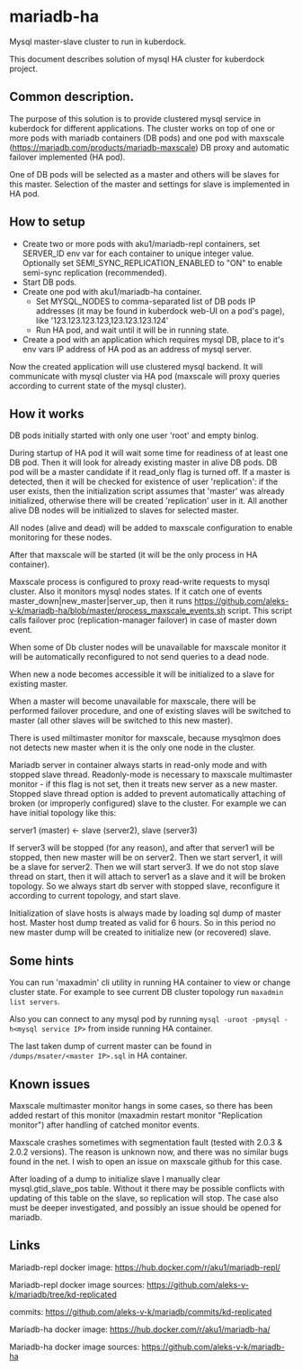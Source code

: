 # mariadb-ha

Mysql master-slave cluster to run in kuberdock.

This document describes solution of mysql HA cluster for kuberdock project.

## Common description.

The purpose of this solution is to provide clustered mysql service in kuberdock
for different applications. The cluster works on top of one or more pods with mariadb containers (DB pods)
and one pod with maxscale (https://mariadb.com/products/mariadb-maxscale) DB proxy and
automatic failover implemented (HA pod).

One of DB pods will be selected as a master and others will be slaves for this master.
Selection of the master and settings for slave is implemented in HA pod.

## How to setup

* Create two or more pods with aku1/mariadb-repl containers, set SERVER_ID env var
for each container to unique integer value. Optionally set SEMI_SYNC_REPLICATION_ENABLED
to "ON" to enable semi-sync replication (recommended).
* Start DB pods.
* Create one pod with aku1/mariadb-ha container.
    * Set MYSQL_NODES to comma-separated list of DB pods IP addresses (it may be found
in kuberdock web-UI on a pod's page), like '123.123.123.123,123.123.123.124'
    * Run HA pod, and wait until it will be in running state.
* Create a pod with an application which requires mysql DB, place to it's env vars
IP address of HA pod as an address of mysql server.

Now the created application will use clustered mysql backend. It will communicate
with mysql cluster via HA pod (maxscale will proxy queries according to current
state of the mysql cluster).

##  How it works

DB pods initially started with only one user 'root' and empty binlog.

During startup of HA pod it will wait some time for readiness of at least
one DB pod. Then it will look for already existing master in alive DB pods.
DB pod will be a master candidate if it read_only flag is turned off.
If a master is detected, then it will be checked for existence of user 'replication':
if the user exists, then the initialization script assumes that 'master' was already initialized,
otherwise there will be created 'replication' user in it.
All another alive DB nodes will be initialized to slaves for selected master.

All nodes (alive and dead) will be added to maxscale configuration to enable monitoring
for these nodes.

After that maxscale will be started (it will be the only process in HA container).

Maxscale process is configured to proxy read-write requests to mysql cluster. Also
it monitors mysql nodes states. If it catch one of events master_down|new_master|server_up,
then it runs https://github.com/aleks-v-k/mariadb-ha/blob/master/process_maxscale_events.sh
script. This script calls failover proc (replication-manager failover) in case of master down event.

When some of Db cluster nodes will be unavailable for maxscale monitor it will be automatically
reconfigured to not send queries to a dead node.

When new a node becomes accessible it will be initialized to a slave for existing
master.

When a master will become unavailable for maxscale, there will be performed failover
procedure, and one of existing slaves will be switched to master (all other slaves
will be switched to this new master).

There is used miltimaster monitor for maxscale, because mysqlmon does not detects
new master when it is the only one node in the cluster.

Mariadb server in container always starts in read-only mode and with stopped slave thread.
Readonly-mode is necessary to maxscale multimaster monitor - if this flag is not
set, then it treats new server as a new master.
Stopped slave thread option is added to prevent automatically attaching of broken (or improperly
configured) slave to the cluster. For example we can have initial topology like this:

server1 (master) <- slave (server2), slave (server3)

If server3 will be stopped (for any reason), and after that server1 will be stopped, then
new master will be on server2. Then we start server1, it will be a slave for server2.
Then we will start server3. If we do not stop slave thread on start, then it will
attach to server1 as a slave and it will be broken topology. So we always start db server
with stopped slave, reconfigure it according to current topology, and start slave.

Initialization of slave hosts is always made by loading sql dump of master host.
Master host dump treated as valid for 6 hours. So in this period no new master dump
will be created to initialize new (or recovered) slave.


## Some hints

You can run 'maxadmin' cli utility in running HA container to view or change cluster
state. For example to see current DB cluster topology run `maxadmin list servers`.

Also you can connect to any mysql pod by running
`mysql -uroot -pmysql -h<mysql service IP>` from inside running HA container.

The last taken dump of current master can be found in `/dumps/msater/<master IP>.sql` in HA
container.

## Known issues

Maxscale multimaster monitor hangs in some cases, so there has been added restart of this
monitor (maxadmin restart monitor "Replication monitor") after handling of catched
monitor events.

Maxscale crashes sometimes with segmentation fault (tested with 2.0.3 & 2.0.2 versions).
The reason is unknown now, and there was no similar bugs found in the net. I wish to open an issue
on maxscale github for this case.

After loading of a dump to initialize slave I manually clear mysql.gtid_slave_pos
table. Without it there may be possible conflicts with updating of this table on the slave,
so replication will stop. The case also must be deeper investigated, and possibly
an issue should be opened for mariadb.

## Links

Mariadb-repl docker image: https://hub.docker.com/r/aku1/mariadb-repl/

Mariadb-repl docker image sources: https://github.com/aleks-v-k/mariadb/tree/kd-replicated

commits: https://github.com/aleks-v-k/mariadb/commits/kd-replicated


Mariadb-ha docker image: https://hub.docker.com/r/aku1/mariadb-ha/

Mariadb-ha docker image sources: https://github.com/aleks-v-k/mariadb-ha
